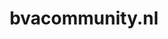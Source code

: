 ---
layout: post
title:  "bvacommunity.nl"
internal_url:  "/dutchgov/bvacommunity.nl.html"
categories: dutchgov
---